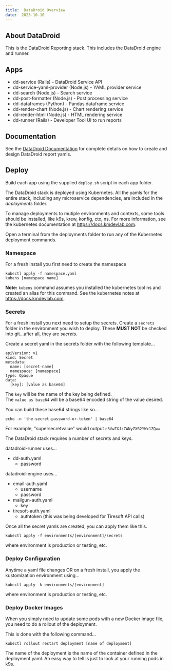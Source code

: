 ```yaml
---
title:  DataDroid Overview
date:  2023-10-10
---
```


## About DataDroid
This is the DataDroid Reporting stack. This includes the DataDroid engine and runner.

## Apps
- dd-service (Rails) - DataDroid Service API
- dd-service-yaml-provider (Node.js) - YAML provider service
- dd-search (Node.js) - Search service
- dd-post-formatter (Node.js) - Post processing service
- dd-dataframes (Python) - Pandas dataframe service
- dd-render-chart (Node.js) - Chart rendering service
- dd-render-html (Node.js) - HTML rendering service
- dd-runner (Rails) - Developer Tool UI to run reports

## Documentation
See the [DataDroid Documentation](https://dd-service.kmdevlab.com/docs) for complete details on how to create and design DataDroid report yamls.

## Deploy
Build each app using the supplied ```deploy.sh``` script in each app folder.

The DataDroid stack is deployed using Kubernetes.  All the yamls for the entire stack, including any microservice dependencies, are included in the *deployments* folder.

To manage deployments to mutiple environments and contexts, some tools should be installed, like k9s, krew, konfig, ctx, ns. For more information, see the kubernetes documentation at https://docs.kmdevlab.com.

Open a terminal from the deployments folder to run any of the Kubernetes deployment commands.

### Namespace
For a fresh install you first need to create the namespace
```
kubectl apply -f namespace.yaml
kubens [namespace name]
```

**Note:**
```kubens``` command assumes you installed the kubernetes tool ns and created an alias for this command.  See the kubernetes notes at https://docs.kmdevlab.com. 

### Secrets
For a fresh install you next need to setup the secrets. Create a ```secrets``` folder in the environment you wish to deploy.  These **MUST NOT** be checked into git...after all, they are *secrets*.

Create a secret yaml in the secrets folder with the following template...
```
apiVersion: v1
kind: Secret
metadata:
  name: [secret-name]
  namespace: [namespace]
type: Opaque
data:
  [key]: [value as base64]
```

The ```key``` will be the name of the key being defined.  
The ```value as base64``` will be a base64 encoded string of the value desired.

You can build these base64 strings like so...
```
echo -n 'the-secret-password-or-token' | base64
```

For example, "supersecretvalue" would output ```c3VwZXJzZWNyZXR2YWx1ZQ==```

The DataDroid stack requires a number of secrets and keys.

datadroid-runner uses...
- dd-auth.yaml
  - password

datadroid-engine uses...
- email-auth.yaml
  - username
  - password
- mailgun-auth.yaml
  - key
- tiresoft-auth.yaml
  - authtoken (this was being developed for Tiresoft API calls)

Once all the secret yamls are created, you can apply them like this.
```
kubectl apply -f environments/[environment]/secrets
```
where environment is production or testing, etc.

### Deploy Configuration
Anytime a yaml file changes OR on a fresh install, you apply the kustomization environment using...
```
kubectl apply -k environments/[environment]
```
where environment is production or testing, etc.

### Deploy Docker Images
When you simply need to update some pods with a new Docker image file, you need to do a rollout of the deployment.

This is done with the following command...
```
kubectl rollout restart deployment [name of deployment]
```

The name of the deployment is the name of the container defined in the deployment.yaml. An easy way to tell is just to look at your running pods in k9s.
